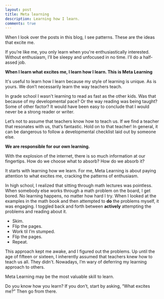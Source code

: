 ```yaml
---
layout: post
title: Meta learning
description: Learning how I learn.
comments: true
---
```

When I look over the posts in this blog, I see patterns.  These are the ideas that excite me.

If you’re like me, you only learn when you're enthusiastically interested.  Without enthusiasm, I’ll be sleepy and unfocused in no time.  I’ll do a half-assed job.

**When I learn what excites me, I learn how I learn. This is Meta Learning**

It's useful to learn how I learn because my style of learning is unique. As is yours.  We don’t necessarily learn the way teachers teach.

In grade school I wasn't learning to read as fast as the other kids.  Was that because of my developmental pace? Or the way reading was being taught?  Some of other factor? It would have been easy to conclude that I would never be a strong reader or writer.

Let’s not to assume that teachers know how to teach us.  If we find a teacher that resonates with us, that’s fantastic.  Hold on to that teacher!  In general, it can be dangerous to follow a developmental checklist laid out by someone else.

**We are responsible for our own learning.**

With the explosion of the internet, there is so much information at our fingertips.  How do we choose what to absorb?  How do we absorb it?

It starts with learning how we learn.  For me, Meta Learning is about paying attention to what excites me, cracking the patterns of enthusiasm.

In high school, I realized that sitting through math lectures was pointless.  When somebody else works through a math problem on the board, I get bored.  No learning happens, no matter how hard I try.  When I looked at the examples in the math book and then attempted to **do** the problems myself, it was engaging.  I toggled back and forth between **actively** attempting the problems and reading about it.

  - Skim.
  - Flip the pages.
  - Work til I’m stumped.
  - Flip the pages.
  - Repeat.

This approach kept me awake, and I figured out the problems.  Up until the age of fifteen or sixteen, I inherently assumed that teachers knew how to teach us all.  They didn't.  Nowadays, I’m wary of deferring my learning approach to others.

Meta Learning may be the most valuable skill to learn.

Do you know how you learn?  If you don’t, start by asking, “What excites me?”  Then go from there.
